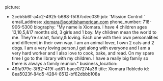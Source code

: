 picture:
  - 2ceb5b6f-a4c2-4925-b688-f5f87cdec039
job: 'Mission Control '
email_address: xiomara@scottishamerican.com
phone_number: 718-906-5300
biography: "My name is Xiomara. I have 4 children ages 13,10,5,&17 months old, 3 girls and 1 boy. My children mean the world to me. They're smart, funny,& loving. Each one with their own personalities and different in their own way. I am an animal lover, I own 2 cats and 2 dogs. I am a very loving person,I get along with everyone and I am a very hard worker and I also love to cook, bake, and read. On my spare time I go to the library with my children. I have a really big family so there is always a family reunion."
business_location:
  - 49fa979c-3f82-419f-ad81-bace07274a36
title: Xiomara Robledo
id: 8ea5023f-84d5-4284-8512-bf62dbbb108a
